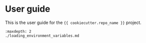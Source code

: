# User guide

This is the user guide for the `{{ cookiecutter.repo_name }}` project.

```{toctree}
:maxdepth: 2
./loading_environment_variables.md
```
